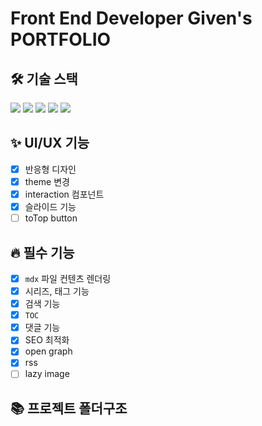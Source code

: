 # Front End Developer Given's PORTFOLIO

## 🛠️ 기술 스택

<img src="https://img.shields.io/badge/Next-000000?style=flat&logo=Next.js&logoColor=white"/>
<img src="https://img.shields.io/badge/SWR-000000?style=flat&logo=SWR&logoColor=white"/> 
<img src="https://img.shields.io/badge/Recoil-3578E5?style=flat&logo=recoil&logoColor=white"/>  
<img src="https://img.shields.io/badge/Tailwindcss-06B6D4?style=flat&logo=Tailwindcss&logoColor=white"/> 
<img src="https://img.shields.io/badge/Shadcnui-000000?style=flat&logo=Shadcnui&logoColor=white"/>

## ✨ UI/UX 기능

- [x] 반응형 디자인
- [x] theme 변경
- [x] interaction 컴포넌트
- [x] 슬라이드 기능
- [ ] toTop button

## 🔥 필수 기능

- [x] `mdx` 파일 컨텐츠 렌더링
- [x] 시리즈, 태그 기능
- [x] 검색 기능
- [x] `TOC`
- [x] 댓글 기능
- [x] SEO 최적화
- [x] open graph
- [x] rss
- [ ] lazy image

## 📚 프로젝트 폴더구조
